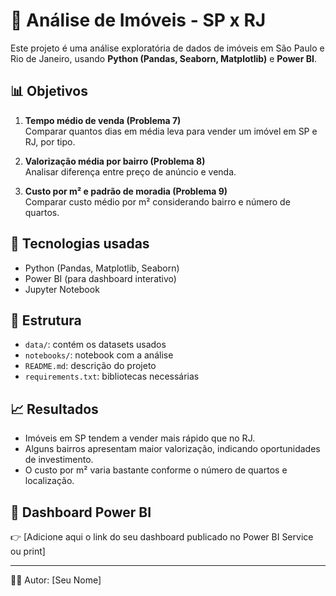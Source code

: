 # 🏡 Análise de Imóveis - SP x RJ

Este projeto é uma análise exploratória de dados de imóveis em São Paulo e Rio de Janeiro, usando **Python (Pandas, Seaborn, Matplotlib)** e **Power BI**.

## 📊 Objetivos
1. **Tempo médio de venda (Problema 7)**  
   Comparar quantos dias em média leva para vender um imóvel em SP e RJ, por tipo.

2. **Valorização média por bairro (Problema 8)**  
   Analisar diferença entre preço de anúncio e venda.

3. **Custo por m² e padrão de moradia (Problema 9)**  
   Comparar custo médio por m² considerando bairro e número de quartos.

## 🚀 Tecnologias usadas
- Python (Pandas, Matplotlib, Seaborn)
- Power BI (para dashboard interativo)
- Jupyter Notebook

## 📂 Estrutura
- `data/`: contém os datasets usados
- `notebooks/`: notebook com a análise
- `README.md`: descrição do projeto
- `requirements.txt`: bibliotecas necessárias

## 📈 Resultados
- Imóveis em SP tendem a vender mais rápido que no RJ.
- Alguns bairros apresentam maior valorização, indicando oportunidades de investimento.
- O custo por m² varia bastante conforme o número de quartos e localização.

## 🔗 Dashboard Power BI
👉 [Adicione aqui o link do seu dashboard publicado no Power BI Service ou print]

---
👨‍💻 Autor: [Seu Nome]
